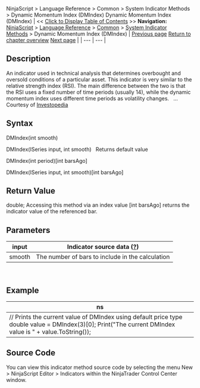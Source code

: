 ﻿
NinjaScript > Language Reference > Common > System Indicator Methods > Dynamic Momentum Index (DMIndex)
Dynamic Momentum Index (DMIndex)
| << [Click to Display Table of Contents](dynamic_momentum_index_dmindex.md) >> **Navigation:**     [NinjaScript](ninjascript.md) > [Language Reference](language_reference_wip.md) > [Common](common.md) > [System Indicator Methods](indicators.md) > Dynamic Momentum Index (DMIndex) | [Previous page](double_stochastics.md) [Return to chapter overview](indicators.md) [Next page](ease_of_movement.md) |
| --- | --- |
## Description
An indicator used in technical analysis that determines overbought and oversold conditions of a particular asset. This indicator is very similar to the relative strength index (RSI). The main difference between the two is that the RSI uses a fixed number of time periods (usually 14), while the dynamic momentum index uses different time periods as volatility changes.
 
... Courtesy of [Investopedia](http://www.investopedia.com/terms/d/dynamicmomentumindex.asp)

## Syntax
DMIndex(int smooth)  

DMIndex(ISeries<double> input, int smooth)
 
Returns default value  

DMIndex(int period)[int barsAgo]  

DMIndex(ISeries<double> input, int smooth)[int barsAgo]

## Return Value
double; Accessing this method via an index value [int barsAgo] returns the indicator value of the referenced bar.

## Parameters
| input | Indicator source data ([?](valid_input_data_for_indicator.md)) |
| --- | --- |
| smooth | The number of bars to include in the calculation |
 
## 
## Example
| ns |
| --- |
| // Prints the current value of DMIndex using default price type double value = DMIndex(3)[0]; Print("The current DMIndex value is " + value.ToString()); |

## Source Code
You can view this indicator method source code by selecting the menu New > NinjaScript Editor > Indicators within the NinjaTrader Control Center window.

